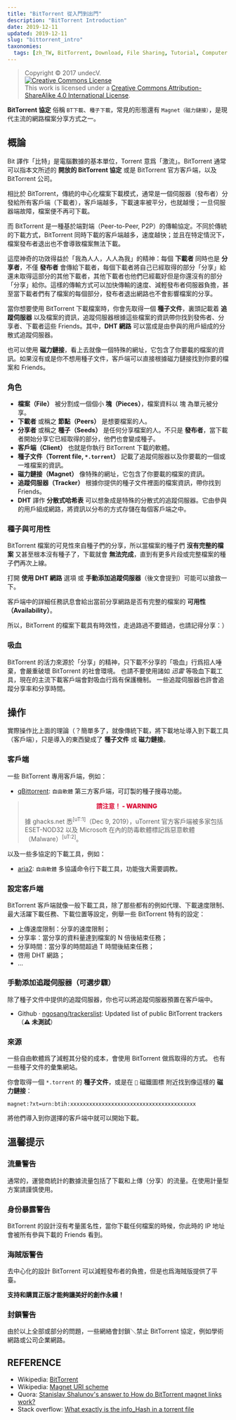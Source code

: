 ```yaml
---
title: "BitTorrent 從入門到出門"
description: "BitTorrent Introduction"
date: 2019-12-11
updated: 2019-12-11
slug: "bittorrent_intro"
taxonomies:
  tags: [zh_TW, BitTorrent, Download, File Sharing, Tutorial, Computer Concept]
---
```


> Copyright © 2017 undecV.<br />
> [![Creative Commons License](https://i.creativecommons.org/l/by-sa/4.0/88x31.png)](http://creativecommons.org/licenses/by-sa/4.0/)<br />
> This work is licensed under a [Creative Commons Attribution-ShareAlike 4.0 International License](http://creativecommons.org/licenses/by-sa/4.0/).

**BitTorrent 協定** 俗稱 `BT下載`、`種子下載`，常見的形態還有 `Magnet（磁力鏈接）`，是現代主流的網路檔案分享方式之一。

## 概論

Bit 譯作「比特」是電腦數據的基本單位，Torrent 意爲「激流」。BitTorrent 通常可以指本文所述的 **開放的 BitTorrent 協定** 或是 BitTorrent 官方客戶端，以及 BitTorrent 公司。

相比於 BitTorrent，傳統的中心化檔案下載模式，通常是一個伺服器（發布者）分發給所有客戶端（下載者），客戶端越多，下載速率被平分，也就越慢；一旦伺服器端故障，檔案便不再可下載。

而 BitTorrent 是一種基於端對端（Peer-to-Peer, P2P）的傳輸協定。不同於傳統的下載方式，BitTorrent 同時下載的客戶端越多，速度越快；並且在特定情況下，檔案發布者退出也不會導致檔案無法下載。

這麼神奇的功效得益於「我為人人，人人為我」的精神：每個 **下載者** 同時也是 **分享者**，不僅 **發布者** 會傳給下載者，每個下載者將自己已經取得的部分「分享」給還未取得這部分的其他下載者，其他下載者也他們已經載好但是你還沒有的部分「分享」給你。這樣的傳輸方式可以加快傳輸的速度、減輕發布者伺服器負擔，甚至當下載者們有了檔案的每個部分，發布者退出網路也不會影響檔案的分享。

當你想要使用 BitTorrent 下載檔案時，你會先取得一個 **種子文件**，裏頭記載着 **追蹤伺服器** 以及檔案的資訊，追蹤伺服器根據這些檔案的資訊帶你找到發佈者、分享者、下載者這些 Friends。其中，**DHT 網路** 可以當成是由參與的用戶組成的分散式追蹤伺服器。

也可以使用 **磁力鏈接**，看上去就像一個特殊的網址，它包含了你要載的檔案的資訊。如果沒有或是你不想用種子文件，客戶端可以直接根據磁力鏈接找到你要的檔案和 Friends。

### 角色

- **檔案（File）** 被分割成一個個小 **塊（Pieces）**，檔案資料以 塊 為單元被分享。
- **下載者** 或稱之 **節點（Peers）** 是想要檔案的人。
- **分享者** 或稱之 **種子（Seeds）** 是任何分享檔案的人。不只是 **發布者**，當下載者開始分享它已經取得的部分，他們也會變成種子。
- **客戶端（Client）** 也就是你執行 BitTorrent 下載的軟體。
- **種子文件（Torrent file, `*.torrent`）** 記載了追蹤伺服器以及你要載的一個或一堆檔案的資訊。
- **磁力鏈接（Magnet）** 像特殊的網址，它包含了你要載的檔案的資訊。
- **追蹤伺服器（Tracker）** 根據你提供的種子文件裡面的檔案資訊，帶你找到 Friends。
- **DHT** 譯作 **分散式哈希表** 可以想象成是特殊的分散式的追蹤伺服器。它由參與的用戶組成網路，將資訊以分布的方式存儲在每個客戶端之中。

### 種子與可用性

BitTorrent 檔案的可見性來自種子們的分享，所以當檔案的種子們 **沒有完整的檔案** 又甚至根本沒有種子了，下載就會 **無法完成**，直到有更多片段或完整檔案的種子們再次上線。

打開 **使用 DHT 網路** 選項 或 **手動添加追蹤伺服器**（後文會提到）可能可以搶救一下。

客戶端中的詳細任務訊息會給出當前分享網路是否有完整的檔案的 **可用性（Availability）**。

所以，BitTorrent 的檔案下載具有時效性，走過路過不要錯過，也請記得分享：）

### 吸血

BitTorrent 的活力來源於「分享」的精神，只下載不分享的「吸血」行爲招人唾棄，會嚴重破壞 BitTorrent 的社會環境。
也請不要使用諸如 *迅雷* 等吸血下載工具，現在的主流下載客戶端會對吸血行爲有保護機制。
一些追蹤伺服器也許會追蹤分享率和分享時間。

## 操作

實際操作比上面的理論（？簡單多了，就像傳統下載，將下載地址導入到下載工具（客戶端），只是導入的東西變成了 **種子文件** 或 **磁力鏈接**。

### 客戶端

一些 BitTorrent 專用客戶端，例如：

- [qBittorrent](https://www.qbittorrent.org/): `自由軟體` 第三方客戶端，可訂製的種子搜尋功能。

> <p style="color:crimson;font-weight:900;text-align:center;text-transform:uppercase;">請注意！ - Warning</p>
> 據 ghacks.net 悉<sup>[uT:1]</sup>（Dec 9, 2019），uTorrent 官方客戶端被多家包括 ESET-NOD32 以及 Microsoft 在內的防毒軟體標記爲惡意軟體（Malware）<sup>[uT:2]</sup>。

以及一些多協定的下載工具，例如：

- [aria2](https://aria2.github.io/): `自由軟體` 多協議命令行下載工具，功能強大需要調教。

### 設定客戶端

BitTorrent 客戶端就像一般下載工具，除了那些都有的例如代理、下載速度限制、最大活躍下載任務、下載位置等設定，例舉一些 BitTorrent 特有的設定：

- 上傳速度限制：分享的速度限制；
- 分享率：當分享的資料量達到檔案的 N 倍後結束任務；
- 分享時間：當分享的時間超過 T 時間後結束任務；
- 啓用 DHT 網路；
- ...

### 手動添加追蹤伺服器（可選步驟）

除了種子文件中提供的追蹤伺服器，你也可以將追蹤伺服器預置在客戶端中。

- Github · [ngosang/trackerslist](https://github.com/ngosang/trackerslist): Updated list of public BitTorrent trackers（**⚠ 未測試**）

### 來源

一些自由軟體爲了減輕其分發的成本，會使用 BitTorrent 做爲取得的方式。
也有一些種子文件的彙集網站。

你會取得一個 `*.torrent` 的 **種子文件**，或是在 `🧲` 磁鐵圖標 附近找到像這樣的 **磁力鏈接**：

```URI
magnet:?xt=urn:btih:xxxxxxxxxxxxxxxxxxxxxxxxxxxxxxxxxxxxxxxx
```

將他們導入到你選擇的客戶端中就可以開始下載。

## 溫馨提示

### 流量警告

通常的，運營商統計的數據流量包括了下載和上傳（分享）的流量。在使用計量型方案請謹慎使用。

### 身份暴露警告

BitTorrent 的設計沒有考量匿名性，當你下載任何檔案的時候，你此時的 IP 地址 會被所有參與下載的 Friends 看到。

### 海賊版警告

去中心化的設計 BitTorrent 可以減輕發布者的負擔，但是也爲海賊版提供了平臺。

**支持和購買正版才能夠讓美好的創作永續！**

### 封鎖警告

由於以上全部或部分的問題，一些網絡會封鎖＼禁止 BitTorrent 協定，例如學術網路或公司企業網路。

## REFERENCE

- Wikipedia: [BitTorrent](https://en.wikipedia.org/wiki/BitTorrent_(protocol))
- Wikipedia: [Magnet URI scheme](https://en.wikipedia.org/wiki/Magnet_URI_scheme)
- Quora: [Stanislav Shalunov's answer to How do BitTorrent magnet links work?](https://www.quora.com/How-do-BitTorrent-magnet-links-work/answer/Stanislav-Shalunov)
- Stack overflow: [What exactly is the info_Hash in a torrent file](https://stackoverflow.com/a/28601408)
